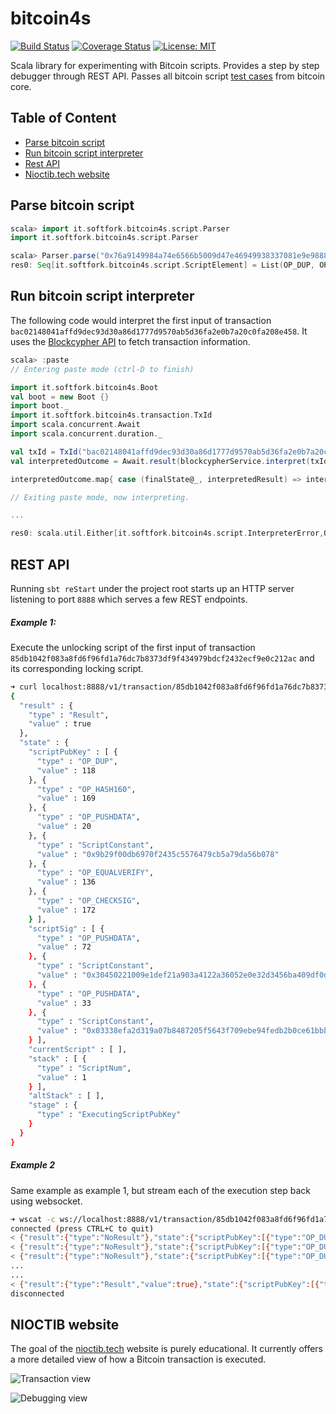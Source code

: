 bitcoin4s
=========
[![Build Status](https://travis-ci.org/liuhongchao/bitcoin4s.svg?branch=master)](https://travis-ci.org/liuhongchao/bitcoin4s)
[![Coverage Status](https://coveralls.io/repos/github/liuhongchao/bitcoin4s/badge.svg?branch=master)](https://coveralls.io/github/liuhongchao/bitcoin4s?branch=master)
[![License: MIT](https://img.shields.io/badge/License-MIT-yellow.svg)](https://opensource.org/licenses/MIT)

Scala library for experimenting with Bitcoin scripts. Provides a step by step debugger through REST API. Passes all bitcoin script [test cases](https://github.com/liuhongchao/bitcoin4s/blob/81996cf471ac4a25a28c4bfcb2060d3d0f2cc8bc/src/test/resources/script_test.json) from bitcoin core.

Table of Content
----------------

* [Parse bitcoin script](#parse-bitcoin-script)
* [Run bitcoin script interpreter](#run-bitcoin-script-interpreter)
* [Rest API](#rest-api)
* [Nioctib.tech website](#nioctib-website)

Parse bitcoin script
--------------------

```scala
scala> import it.softfork.bitcoin4s.script.Parser
import it.softfork.bitcoin4s.script.Parser

scala> Parser.parse("0x76a9149984a74e6566b5009d47e46949938337081e9e9888ac")
res0: Seq[it.softfork.bitcoin4s.script.ScriptElement] = List(OP_DUP, OP_HASH160, OP_PUSHDATA(20), ScriptConstant: 0x9984a74e6566b5009d47e46949938337081e9e98, OP_EQUALVERIFY, OP_CHECKSIG)

```

Run bitcoin script interpreter
------------------------------

The following code would interpret the first input of transaction `bac02148041affd9dec93d30a86d1777d9570ab5d36fa2e0b7a20c0fa208e458`.
It uses the [Blockcypher API](https://www.blockcypher.com/dev/bitcoin/) to fetch transaction information.

```scala
scala> :paste
// Entering paste mode (ctrl-D to finish)

import it.softfork.bitcoin4s.Boot
val boot = new Boot {}
import boot._
import it.softfork.bitcoin4s.transaction.TxId
import scala.concurrent.Await
import scala.concurrent.duration._

val txId = TxId("bac02148041affd9dec93d30a86d1777d9570ab5d36fa2e0b7a20c0fa208e458")
val interpretedOutcome = Await.result(blockcypherService.interpret(txId, 0), 10.seconds)

interpretedOutcome.map{ case (finalState@_, interpretedResult) => interpretedResult }

// Exiting paste mode, now interpreting.

...

res0: scala.util.Either[it.softfork.bitcoin4s.script.InterpreterError,Option[Boolean]] = Right(Some(true))
```

REST API
--------

Running `sbt reStart` under the project root starts up an HTTP server listening to port `8888` which serves a few REST endpoints.

##### Example 1:
Execute the unlocking script of the first input of transaction `85db1042f083a8fd6f96fd1a76dc7b8373df9f434979bdcf2432ecf9e0c212ac` and its corresponding locking script. 

```bash
➜ curl localhost:8888/v1/transaction/85db1042f083a8fd6f96fd1a76dc7b8373df9f434979bdcf2432ecf9e0c212ac/input/0/interpret
{
  "result" : {
    "type" : "Result",
    "value" : true
  },
  "state" : {
    "scriptPubKey" : [ {
      "type" : "OP_DUP",
      "value" : 118
    }, {
      "type" : "OP_HASH160",
      "value" : 169
    }, {
      "type" : "OP_PUSHDATA",
      "value" : 20
    }, {
      "type" : "ScriptConstant",
      "value" : "0x9b29f00db6970f2435c5576479cb5a79da56b078"
    }, {
      "type" : "OP_EQUALVERIFY",
      "value" : 136
    }, {
      "type" : "OP_CHECKSIG",
      "value" : 172
    } ],
    "scriptSig" : [ {
      "type" : "OP_PUSHDATA",
      "value" : 72
    }, {
      "type" : "ScriptConstant",
      "value" : "0x30450221009e1def21a903a4122a36052e0e32d3456ba409df0de45677412c31ea440962b4022036543b57869b3228a6d87f578e0014a10119175183140d7803d9949dfc24a89c01"
    }, {
      "type" : "OP_PUSHDATA",
      "value" : 33
    }, {
      "type" : "ScriptConstant",
      "value" : "0x03338efa2d319a07b8487205f5643f709ebe94fedb2b0ce61bbbf04262242b8ad0"
    } ],
    "currentScript" : [ ],
    "stack" : [ {
      "type" : "ScriptNum",
      "value" : 1
    } ],
    "altStack" : [ ],
    "stage" : {
      "type" : "ExecutingScriptPubKey"
    }
  }
}
```

##### Example 2
Same example as example 1, but stream each of the execution step back using websocket.

```bash
➜ wscat -c ws://localhost:8888/v1/transaction/85db1042f083a8fd6f96fd1a76dc7b8373df9f434979bdcf2432ecf9e0c212ac/input/0/stream-interpret
connected (press CTRL+C to quit)
< {"result":{"type":"NoResult"},"state":{"scriptPubKey":[{"type":"OP_DUP","value":118},{"type":"OP_HASH160","value":169},{"type":"OP_PUSHDATA","value":20},{"type":"ScriptConstant","value":"0x9b29f00db6970f2435c5576479cb5a79da56b078"},{"type":"OP_EQUALVERIFY","value":136},{"type":"OP_CHECKSIG","value":172}],"scriptSig":[{"type":"OP_PUSHDATA","value":72},{"type":"ScriptConstant","value":"0x30450221009e1def21a903a4122a36052e0e32d3456ba409df0de45677412c31ea440962b4022036543b57869b3228a6d87f578e0014a10119175183140d7803d9949dfc24a89c01"},{"type":"OP_PUSHDATA","value":33},{"type":"ScriptConstant","value":"0x03338efa2d319a07b8487205f5643f709ebe94fedb2b0ce61bbbf04262242b8ad0"}],"currentScript":[{"type":"OP_PUSHDATA","value":72},{"type":"ScriptConstant","value":"0x30450221009e1def21a903a4122a36052e0e32d3456ba409df0de45677412c31ea440962b4022036543b57869b3228a6d87f578e0014a10119175183140d7803d9949dfc24a89c01"},{"type":"OP_PUSHDATA","value":33},{"type":"ScriptConstant","value":"0x03338efa2d319a07b8487205f5643f709ebe94fedb2b0ce61bbbf04262242b8ad0"}],"stack":[],"altStack":[],"stage":{"type":"ExecutingScriptSig"}}}
< {"result":{"type":"NoResult"},"state":{"scriptPubKey":[{"type":"OP_DUP","value":118},{"type":"OP_HASH160","value":169},{"type":"OP_PUSHDATA","value":20},{"type":"ScriptConstant","value":"0x9b29f00db6970f2435c5576479cb5a79da56b078"},{"type":"OP_EQUALVERIFY","value":136},{"type":"OP_CHECKSIG","value":172}],"scriptSig":[{"type":"OP_PUSHDATA","value":72},{"type":"ScriptConstant","value":"0x30450221009e1def21a903a4122a36052e0e32d3456ba409df0de45677412c31ea440962b4022036543b57869b3228a6d87f578e0014a10119175183140d7803d9949dfc24a89c01"},{"type":"OP_PUSHDATA","value":33},{"type":"ScriptConstant","value":"0x03338efa2d319a07b8487205f5643f709ebe94fedb2b0ce61bbbf04262242b8ad0"}],"currentScript":[{"type":"OP_PUSHDATA","value":33},{"type":"ScriptConstant","value":"0x03338efa2d319a07b8487205f5643f709ebe94fedb2b0ce61bbbf04262242b8ad0"}],"stack":[{"type":"ScriptConstant","value":"0x30450221009e1def21a903a4122a36052e0e32d3456ba409df0de45677412c31ea440962b4022036543b57869b3228a6d87f578e0014a10119175183140d7803d9949dfc24a89c01"}],"altStack":[],"stage":{"type":"ExecutingScriptSig"}}}
< {"result":{"type":"NoResult"},"state":{"scriptPubKey":[{"type":"OP_DUP","value":118},{"type":"OP_HASH160","value":169},{"type":"OP_PUSHDATA","value":20},{"type":"ScriptConstant","value":"0x9b29f00db6970f2435c5576479cb5a79da56b078"},{"type":"OP_EQUALVERIFY","value":136},{"type":"OP_CHECKSIG","value":172}],"scriptSig":[{"type":"OP_PUSHDATA","value":72},{"type":"ScriptConstant","value":"0x30450221009e1def21a903a4122a36052e0e32d3456ba409df0de45677412c31ea440962b4022036543b57869b3228a6d87f578e0014a10119175183140d7803d9949dfc24a89c01"},{"type":"OP_PUSHDATA","value":33},{"type":"ScriptConstant","value":"0x03338efa2d319a07b8487205f5643f709ebe94fedb2b0ce61bbbf04262242b8ad0"}],"currentScript":[],"stack":[{"type":"ScriptConstant","value":"0x03338efa2d319a07b8487205f5643f709ebe94fedb2b0ce61bbbf04262242b8ad0"},{"type":"ScriptConstant","value":"0x30450221009e1def21a903a4122a36052e0e32d3456ba409df0de45677412c31ea440962b4022036543b57869b3228a6d87f578e0014a10119175183140d7803d9949dfc24a89c01"}],"altStack":[],"stage":{"type":"ExecutingScriptSig"}}}
...
...
< {"result":{"type":"Result","value":true},"state":{"scriptPubKey":[{"type":"OP_DUP","value":118},{"type":"OP_HASH160","value":169},{"type":"OP_PUSHDATA","value":20},{"type":"ScriptContant","value":[-101,41,-16,13,-74,-105,15,36,53,-59,87,100,121,-53,90,121,-38,86,-80,120]},{"type":"OP_EQUALVERIFY","value":136},{"type":"OP_CHECKSIG","value":172}],"scriptSig":[{"type":"OP_PUSHDATA","value":72},{"type":"ScriptContant","value":[48,69,2,33,0,-98,29,-17,33,-87,3,-92,18,42,54,5,46,14,50,-45,69,107,-92,9,-33,13,-28,86,119,65,44,49,-22,68,9,98,-76,2,32,54,84,59,87,-122,-101,50,40,-90,-40,127,87,-114,0,20,-95,1,25,23,81,-125,20,13,120,3,-39,-108,-99,-4,36,-88,-100,1]},{"type":"OP_PUSHDATA","value":33},{"type":"ScriptContant","value":[3,51,-114,-6,45,49,-102,7,-72,72,114,5,-11,100,63,112,-98,-66,-108,-2,-37,43,12,-26,27,-69,-16,66,98,36,43,-118,-48]}],"currentScript":[],"stack":[{"type":"ScriptNum","value":1}],"altStack":[],"stage":{"type":"ExecutingScriptPubKey"}}}
disconnected
```


NIOCTIB website
---------------

The goal of the [nioctib.tech](https://nioctib.tech) website is purely educational. It currently offers a more detailed view of how a 
Bitcoin transaction is executed.

![Transaction view](/nioctib/transaction.jpg?raw=true "transaction")

![Debugging view](/nioctib/debug.jpg?raw=true "debug")